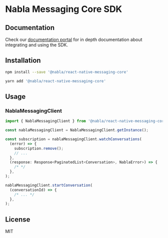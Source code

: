 # Nabla Messaging Core SDK

## Documentation

Check our [documentation portal](https://docs.nabla.com/) for in depth documentation about integrating and using the SDK.

## Installation

```sh
npm install --save '@nabla/react-native-messaging-core'
```

```sh
yarn add '@nabla/react-native-messaging-core'
```

## Usage

### NablaMessagingClient

```ts
import { NablaMessagingClient } from '@nabla/react-native-messaging-core';

const nablaMessagingClient = NablaMessagingClient.getInstance();

const subscription = nablaMessagingClient.watchConversations(
  (error) => {
    subscription.remove();
    // ...
  },
  (response: Response<PaginatedList<Conversation>, NablaError>) => {
    /* */
  },
);

nablaMessagingClient.startConversation(
  (conversationId) => {
    /* ... */
  },
);
```

## License

MIT
